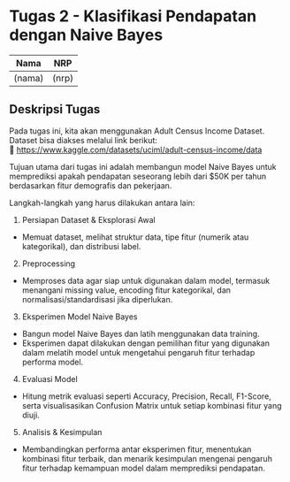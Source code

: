 # Tugas 2 - Klasifikasi Pendapatan dengan Naive Bayes

| Nama              | NRP        |
|-------------------|------------|
| (nama)            | (nrp)      |

## Deskripsi Tugas
Pada tugas ini, kita akan menggunakan Adult Census Income Dataset. Dataset bisa diakses melalui link berikut:\
🔗 https://www.kaggle.com/datasets/uciml/adult-census-income/data

Tujuan utama dari tugas ini adalah membangun model Naive Bayes untuk memprediksi apakah pendapatan seseorang lebih dari $50K per tahun berdasarkan fitur demografis dan pekerjaan.

Langkah-langkah yang harus dilakukan antara lain:
1. Persiapan Dataset & Eksplorasi Awal
- Memuat dataset, melihat struktur data, tipe fitur (numerik atau kategorikal), dan distribusi label.

2. Preprocessing 
- Memproses data agar siap untuk digunakan dalam model, termasuk menangani missing value, encoding fitur kategorikal, dan normalisasi/standardisasi jika diperlukan.

3. Eksperimen Model Naive Bayes
- Bangun model Naive Bayes dan latih menggunakan data training.
- Eksperimen dapat dilakukan dengan pemilihan fitur yang digunakan dalam melatih model untuk mengetahui pengaruh fitur terhadap performa model.

4. Evaluasi Model
- Hitung metrik evaluasi seperti Accuracy, Precision, Recall, F1-Score, serta visualisasikan Confusion Matrix untuk setiap kombinasi fitur yang diuji.

5. Analisis & Kesimpulan
- Membandingkan performa antar eksperimen fitur, menentukan kombinasi fitur terbaik, dan menarik kesimpulan mengenai pengaruh fitur terhadap kemampuan model dalam memprediksi pendapatan.